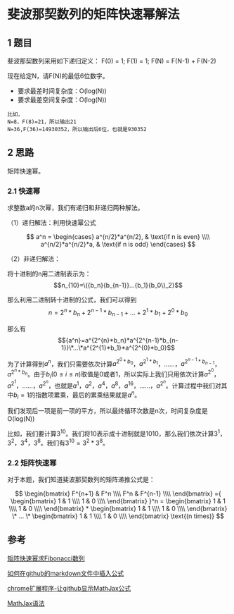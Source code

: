 # 斐波那契数列的矩阵快速幂解法
## 1 题目

斐波那契数列采用如下递归定义：
F(0) = 1;
F(1) = 1;
F(N) = F(N-1) + F(N-2)

现在给定N，请F(N)的最低6位数字。

 - 要求最差时间复杂度：O(log(N))
 - 要求最差空间复杂度：O(log(N))
```
比如，
N=8，F(8)=21，所以输出21
N=36,F(36)=14930352，所以输出后6位，也就是930352
```

## 2 思路

矩阵快速幂。

### 2.1 快速幂

求整数a的n次幂，我们有递归和非递归两种解法。

（1）递归解法：利用快速幂公式

$$
a^n = 
\begin{cases}
a^{n/2}*a^{n/2}, & \text{if n is even} \\\\
a^{n/2}*a^{n/2}*a, & \text{if n is odd}
\end{cases}
$$

（2）非递归解法：

将十进制的n用二进制表示为：
$$n_{10}=\({b_n}{b_{n-1}}...{b_1}{b_0\)_2}$$

那么利用二进制转十进制的公式，我们可以得到
$$n=2^{n}*b_{n}+2^{n-1}*b_{n-1}+...+2^{1}*b_{1}+2^{0}*b_{0}$$

那么有
$${a^n}=a^{2^{n}*b_n}*a^{2^{n-1}*b_{n-1}}\*...\*a^{2^{1}*b_1}*a^{2^{0}*b_0}$$

为了计算得到$a^n$，我们只需要依次计算$a^{2^{0}*b_0}$，$a^{2^{1}*b_1}$，……，$a^{2^{n-1}*b_{n-1}}$，$a^{2^{n}*b_n}$。由于$b_i (0 \le {i} \le {n})$取值是0或者1，所以实际上我们只用依次计算$a^{2^{0}}$，$a^{2^{1}}$，……，$a^{2^{n}}$，也就是$a^{1}$，$a^{2}$，$a^{4}$，$a^{8}$，$a^{16}$，……，$a^{2^{n}}$。计算过程中我们对其中$b_i=1$的指数项累乘，最后的累乘结果就是$a^n$。

我们发现后一项是前一项的平方，所以最终循环次数是n次，时间复杂度是O(log(N))

比如，我们要计算$3^{10}$。我们将10表示成十进制就是1010，那么我们依次计算$3^1$，$3^2$，$3^4$，$3^8$。我们有$3^{10}=3^{2}*3^8$。

### 2.2 矩阵快速幂

对于本题，我们知道斐波那契数列的矩阵递推公式是：

$$
\begin{bmatrix}
F^{n+1} & F^n \\\\
F^n & F^{n-1} \\\\
\end{bmatrix}
={
\begin{bmatrix}
1 & 1 \\\\
1 & 0 \\\\
\end{bmatrix}
}^n =
\begin{bmatrix}
1 & 1 \\\\
1 & 0 \\\\
\end{bmatrix}
*
\begin{bmatrix}
1 & 1 \\\\
1 & 0 \\\\
\end{bmatrix}
\* ... \*
\begin{bmatrix}
1 & 1 \\\\
1 & 0 \\\\
\end{bmatrix}
\text{(n times)}
$$


## 参考

[矩阵快速幂求Fibonacci数列](http://www.cnblogs.com/dongsheng/archive/2013/06/02/3114073.html)

[如何在github的markdown文件中插入公式](http://www.wanguanglu.com/2016/07/18/github-markdown-equation/)

[chrome扩展程序-让github显示MathJax公式](http://www.wanguanglu.com/2016/07/18/github-markdown-equation/)

[MathJax语法](https://math.meta.stackexchange.com/questions/5020/mathjax-basic-tutorial-and-quick-reference/5044)
